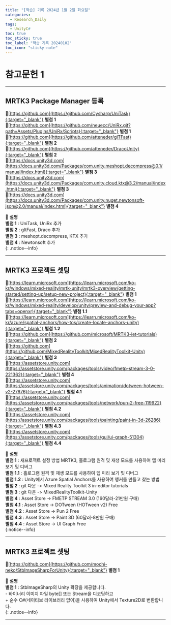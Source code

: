 ```yaml
---
title: "[학습] 기록 2024년 1월 2일 화요일"
categories:
  - Research_Daily
tags:
  - UnityC#
toc: true
toc_sticky: true
toc_label: "학습 기록 20240102"
toc_icon: "sticky-note"
---
```


# 참고문헌 1

---

## MRTK3 Package Manager 등록

🔺[https://github.com](https://github.com/Cysharp/UniTask){:target="_blank"} **별첨 1**<br> 
🔺[https://github.com](https://github.com/neuecc/UniRx.git?path=Assets/Plugins/UniRx/Scripts){:target="_blank"} **별첨 1**<br> 
🔺[https://github.com](https://github.com/atteneder/glTFast){:target="_blank"} **별첨 2**<br> 
🔺[https://github.com](https://github.com/atteneder/DracoUnity){:target="_blank"} **별첨 2** <br> 
🔺[https://docs.unity3d.com](https://docs.unity3d.com/Packages/com.unity.meshopt.decompress@0.1/manual/index.html){:target="_blank"} **별첨 3**<br> 
🔺[https://docs.unity3d.com](https://docs.unity3d.com/Packages/com.unity.cloud.ktx@3.2/manual/index.html){:target="_blank"} **별첨 3**<br> 
🔺[https://docs.unity3d.com](https://docs.unity3d.com/Packages/com.unity.nuget.newtonsoft-json@2.0/manual/index.html){:target="_blank"} **별첨 4**<br> 


📌 **설명** <br>
**별첨 1** : UniTask, UniRx 추가<br>
**별첨 2** : gltFast, Draco 추가<br>
**별첨 3** : meshopt.decompress, KTX 추가<br>
**별첨 4** : Newtonsoft 추가<br>
{: .notice--info}

***

## MRTK3 프로젝트 셋팅

🔺[https://learn.microsoft.com](https://learn.microsoft.com/ko-kr/windows/mixed-reality/mrtk-unity/mrtk3-overview/getting-started/setting-up/setup-new-project){:target="_blank"} **별첨 1**<br> 
🔺[https://learn.microsoft.com](https://learn.microsoft.com/ko-kr/windows/mixed-reality/develop/unity/preview-and-debug-your-app?tabs=openxr){:target="_blank"} **별첨 1.1**<br> 
🔺[https://learn.microsoft.com](https://learn.microsoft.com/ko-kr/azure/spatial-anchors/how-tos/create-locate-anchors-unity){:target="_blank"} **별첨 1.2**<br> 
🔺[https://github.com](https://github.com/microsoft/MRTK3-iet-tutorials){:target="_blank"} **별첨 2**<br> 
🔺[https://github.com](https://github.com/MixedRealityToolkit/MixedRealityToolkit-Unity){:target="_blank"} **별첨 3**<br> 
🔺[https://assetstore.unity.com](https://assetstore.unity.com/packages/tools/video/fmetp-stream-3-0-221362){:target="_blank"} **별첨 4**<br> 
🔺[https://assetstore.unity.com](https://assetstore.unity.com/packages/tools/animation/dotween-hotween-v2-27676){:target="_blank"} **별첨 4.1**<br> 
🔺[https://assetstore.unity.com](https://assetstore.unity.com/packages/tools/network/pun-2-free-119922){:target="_blank"} **별첨 4.2**<br> 
🔺[https://assetstore.unity.com](https://assetstore.unity.com/packages/tools/painting/paint-in-3d-26286){:target="_blank"} **별첨 4.3**<br> 
🔺[https://assetstore.unity.com](https://assetstore.unity.com/packages/tools/gui/ui-graph-51304){:target="_blank"} **별첨 4.4**<br> 

📌 **설명** <br>
**별첨 1** :  새프로젝트 설정 방법 MRTK3, 홀로그램 원격 및 재생 모드를 사용하여 앱 미리 보기 및 디버그 <br>
**별첨 1.1** :  홀로그램 원격 및 재생 모드를 사용하여 앱 미리 보기 및 디버그 <br>
**별첨 1.2** :  Unity에서 Azure Spatial Anchors를 사용하여 앵커를 만들고 찾는 방법 <br>
**별첨 2** :  git 다운 -> Mixed Reality Toolkit 3 in-editor tutorials <br>
**별첨 3** :  git 다운 -> MixedRealityToolkit-Unity <br>
**별첨 4** :  Asset Store -> FMETP STREAM 3.0 (160달러-21만원 구매)<br>
**별첨 4.1** :  Asset Store -> DOTween (HOTween v2) Free<br>
**별첨 4.2** :  Asset Store -> Pun 2 Free<br>
**별첨 4.3** :  Asset Store -> Paint 3D (60달러-8만원 구매)<br>
**별첨 4.4** :  Asset Store -> UI Graph Free<br>
{:notice--info}

***

## MRTK3 프로젝트 셋팅

🔺[https://github.com](https://github.com/mochi-neko/StbImageSharpForUnity){:target="_blank"} **별첨 1**<br> 

📌 **설명** <br>
**별첨 1** :  StbImageSharp의 Unity 확장을 제공합니다. <br>
    - 바이너리 이미지 파일 byte[] 또는 Stream을 디코딩하고 <br>
    + 순수 C#(네이티브 라이브러리 없이)을 사용하여 Unity에서 Texture2D로 변환합니다. <br>
{: .notice--info}

***

